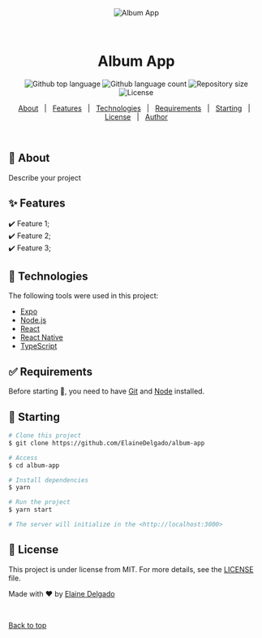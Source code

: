 <div align="center" id="top"> 
  <img src="./.github/app.gif" alt="Album App" />

  &#xa0;

  <!-- <a href="https://albumapp.netlify.app">Demo</a> -->
</div>

<h1 align="center">Album App</h1>

<p align="center">
  <img alt="Github top language" src="https://img.shields.io/github/languages/top/ElaineDelgado/album-app?color=56BEB8">

  <img alt="Github language count" src="https://img.shields.io/github/languages/count/ElaineDelgado/album-app?color=56BEB8">

  <img alt="Repository size" src="https://img.shields.io/github/repo-size/ElaineDelgado/album-app?color=56BEB8">

  <img alt="License" src="https://img.shields.io/github/license/ElaineDelgado/album-app?color=56BEB8">

  <!-- <img alt="Github issues" src="https://img.shields.io/github/issues/ElaineDelgado/album-app?color=56BEB8" /> -->

  <!-- <img alt="Github forks" src="https://img.shields.io/github/forks/ElaineDelgado/album-app?color=56BEB8" /> -->

  <!-- <img alt="Github stars" src="https://img.shields.io/github/stars/ElaineDelgado/album-app?color=56BEB8" /> -->
</p>

<!-- Status -->

<!-- <h4 align="center"> 
	🚧  Album App 🚀 Under construction...  🚧
</h4> 

<hr> -->

<p align="center">
  <a href="#dart-about">About</a> &#xa0; | &#xa0; 
  <a href="#sparkles-features">Features</a> &#xa0; | &#xa0;
  <a href="#rocket-technologies">Technologies</a> &#xa0; | &#xa0;
  <a href="#white_check_mark-requirements">Requirements</a> &#xa0; | &#xa0;
  <a href="#checkered_flag-starting">Starting</a> &#xa0; | &#xa0;
  <a href="#memo-license">License</a> &#xa0; | &#xa0;
  <a href="https://github.com/ElaineDelgado" target="_blank">Author</a>
</p>

<br>

## :dart: About ##

Describe your project

## :sparkles: Features ##

:heavy_check_mark: Feature 1;\
:heavy_check_mark: Feature 2;\
:heavy_check_mark: Feature 3;

## :rocket: Technologies ##

The following tools were used in this project:

- [Expo](https://expo.io/)
- [Node.js](https://nodejs.org/en/)
- [React](https://pt-br.reactjs.org/)
- [React Native](https://reactnative.dev/)
- [TypeScript](https://www.typescriptlang.org/)

## :white_check_mark: Requirements ##

Before starting :checkered_flag:, you need to have [Git](https://git-scm.com) and [Node](https://nodejs.org/en/) installed.

## :checkered_flag: Starting ##

```bash
# Clone this project
$ git clone https://github.com/ElaineDelgado/album-app

# Access
$ cd album-app

# Install dependencies
$ yarn

# Run the project
$ yarn start

# The server will initialize in the <http://localhost:3000>
```

## :memo: License ##

This project is under license from MIT. For more details, see the [LICENSE](LICENSE.md) file.


Made with :heart: by <a href="https://github.com/ElaineDelgado" target="_blank">Elaine Delgado</a>

&#xa0;

<a href="#top">Back to top</a>
